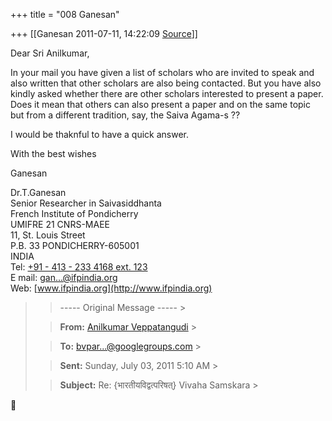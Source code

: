 +++
title = "008 Ganesan"

+++
[[Ganesan	2011-07-11, 14:22:09 [Source](https://groups.google.com/g/bvparishat/c/kjBw2G14YAg)]]



Dear Sri Anilkumar,

In your mail you have given a list of scholars who are invited to speak and also written that other scholars are also being contacted. But you have also kindly asked whether there are other scholars interested to present a paper. Does it mean that others can also present a paper and on the same topic but from a different tradition, say, the Saiva Agama-s ??

I would be thaknful to have a quick answer.

With the best wishes

Ganesan



Dr.T.Ganesan  
Senior Researcher in Saivasiddhanta  
French Institute of Pondicherry  
UMIFRE 21 CNRS-MAEE  
11, St. Louis Street  
P.B. 33 PONDICHERRY-605001  
INDIA  
Tel: [+91 - 413 - 233 4168 ext. 123](tel:+91%20413%20233%204168)  
E mail: [gan...@ifpindia.org]()  
Web: [www.ifpindia.org](http://www.ifpindia.org)

> 
> > ----- Original Message ----- >
> 
> > 
> > **From:** [Anilkumar Veppatangudi]( "veppatangudi@gmail.com") >
> 
> > 
> > **To:** [bvpar...@googlegroups.com]( "bvparishat@googlegroups.com") >
> 
> > 
> > **Sent:** Sunday, July 03, 2011 5:10 AM >
> 
> > 
> > **Subject:** Re: {भारतीयविद्वत्परिषत्} Vivaha Samskara >
> 
> > 
> >   
> > 



